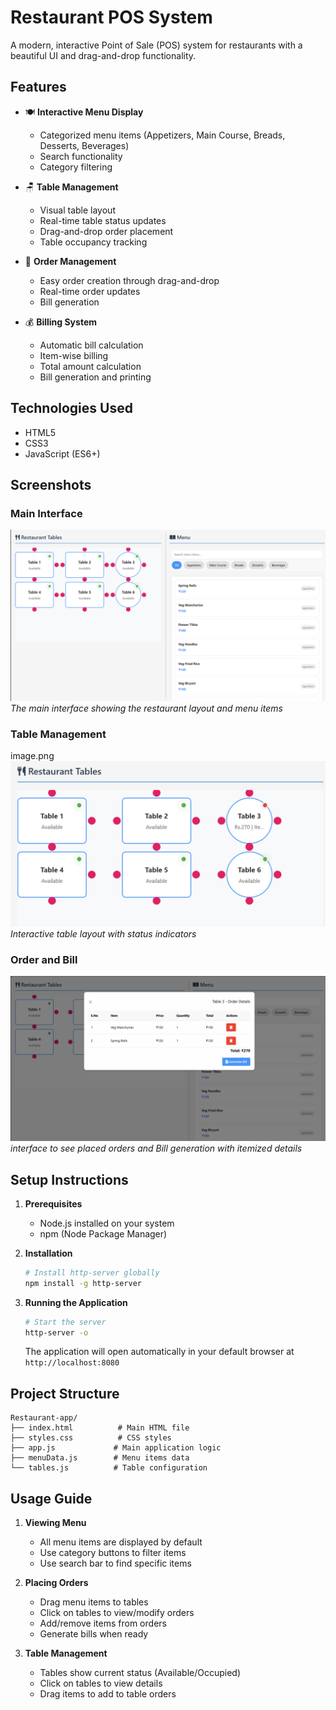 # Restaurant POS System

A modern, interactive Point of Sale (POS) system for restaurants with a beautiful UI and drag-and-drop functionality.

## Features

- 🍽️ **Interactive Menu Display**
  - Categorized menu items (Appetizers, Main Course, Breads, Desserts, Beverages)
  - Search functionality
  - Category filtering

- 🪑 **Table Management**
  - Visual table layout
  - Real-time table status updates
  - Drag-and-drop order placement
  - Table occupancy tracking

- 📝 **Order Management**
  - Easy order creation through drag-and-drop
  - Real-time order updates
  - Bill generation

- 💰 **Billing System**
  - Automatic bill calculation
  - Item-wise billing
  - Total amount calculation
  - Bill generation and printing

## Technologies Used

- HTML5
- CSS3
- JavaScript (ES6+)

## Screenshots

### Main Interface

![Main-Interface](screenshots/Main-Interface.png)
*The main interface showing the restaurant layout and menu items*


### Table Management
image.png
![Table Management](screenshots/Table-Management.png)
*Interactive table layout with status indicators*

### Order and Bill

![Order Placement](screenshots/Bill.png)
*interface to see placed orders and Bill generation with itemized details*


## Setup Instructions

1. **Prerequisites**
   - Node.js installed on your system
   - npm (Node Package Manager)

2. **Installation**
   ```bash
   # Install http-server globally
   npm install -g http-server
   ```

3. **Running the Application**
   ```bash
   # Start the server
   http-server -o
   ```
   The application will open automatically in your default browser at `http://localhost:8080`

## Project Structure

```
Restaurant-app/
├── index.html          # Main HTML file
├── styles.css          # CSS styles
├── app.js             # Main application logic
├── menuData.js        # Menu items data
└── tables.js          # Table configuration
```

## Usage Guide

1. **Viewing Menu**
   - All menu items are displayed by default
   - Use category buttons to filter items
   - Use search bar to find specific items

2. **Placing Orders**
   - Drag menu items to tables
   - Click on tables to view/modify orders
   - Add/remove items from orders
   - Generate bills when ready

3. **Table Management**
   - Tables show current status (Available/Occupied)
   - Click on tables to view details
   - Drag items to add to table orders

